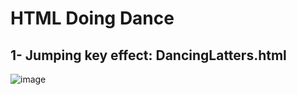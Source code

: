 # HTML Doing Dance
## 1- Jumping key effect: DancingLatters.html

![image](https://user-images.githubusercontent.com/48137657/152034602-40641456-103e-48a9-bf1b-dee75ebe6ddd.png)
